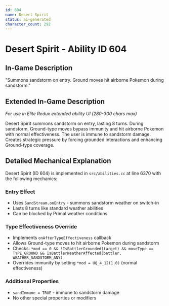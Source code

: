 ```yaml
---
id: 604
name: Desert Spirit
status: ai-generated
character_count: 292
---
```


# Desert Spirit - Ability ID 604

## In-Game Description
"Summons sandstorm on entry. Ground moves hit airborne Pokemon during sandstorm."

## Extended In-Game Description
*For use in Elite Redux extended ability UI (280-300 chars max)*

Desert Spirit summons sandstorm on entry, lasting 8 turns. During sandstorm, Ground-type moves bypass immunity and hit airborne Pokemon with normal effectiveness. The user is immune to sandstorm damage. Creates strategic pressure by forcing grounded interactions and enhancing Ground-type coverage.

## Detailed Mechanical Explanation

Desert Spirit (ID 604) is implemented in `src/abilities.cc` at line 6370 with the following mechanics:

### Entry Effect
- Uses `SandStream.onEntry` - summons sandstorm weather on switch-in
- Lasts 8 turns like standard weather abilities
- Can be blocked by Primal weather conditions

### Type Effectiveness Override
- Implements `onAfterTypeEffectiveness` callback
- Allows Ground-type moves to hit airborne Pokemon during sandstorm
- Checks: `*mod == 0 && !IsBattlerGrounded(target) && moveType == TYPE_GROUND && IsBattlerWeatherAffected(battler, WEATHER_SANDSTORM_ANY)`
- Overrides immunity by setting `*mod = UQ_4_12(1.0)` (normal effectiveness)

### Additional Properties
- `sandImmune = TRUE` - immune to sandstorm damage
- No other special properties or modifiers

